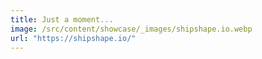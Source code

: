 ```yaml
---
title: Just a moment...
image: /src/content/showcase/_images/shipshape.io.webp
url: "https://shipshape.io/"
---
```

